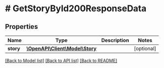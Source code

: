 # # GetStoryById200ResponseData

## Properties

Name | Type | Description | Notes
------------ | ------------- | ------------- | -------------
**story** | [**\OpenAPI\Client\Model\Story**](Story.md) |  | [optional]

[[Back to Model list]](../../README.md#models) [[Back to API list]](../../README.md#endpoints) [[Back to README]](../../README.md)
